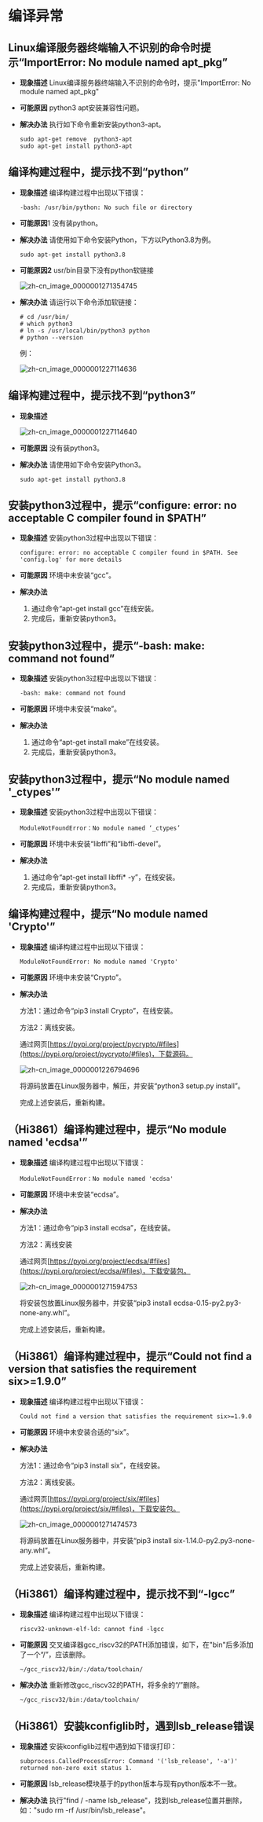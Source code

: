# 编译异常


## Linux编译服务器终端输入不识别的命令时提示“ImportError: No module named apt_pkg”

- **现象描述**
  Linux编译服务器终端输入不识别的命令时，提示"ImportError: No module named apt_pkg"

- **可能原因**
  python3 apt安装兼容性问题。

- **解决办法**
  执行如下命令重新安装python3-apt。

    
  ```
  sudo apt-get remove  python3-apt
  sudo apt-get install python3-apt
  ```


## 编译构建过程中，提示找不到“python”

- **现象描述**
  编译构建过程中出现以下错误：

    
  ```
  -bash: /usr/bin/python: No such file or directory
  ```

- **可能原因**1
  没有装python。

- **解决办法**
  请使用如下命令安装Python，下方以Python3.8为例。

    
  ```
  sudo apt-get install python3.8
  ```

- **可能原因2**
  usr/bin目录下没有python软链接

  ![zh-cn_image_0000001271354745](figures/zh-cn_image_0000001271354745.png)

- **解决办法**
  请运行以下命令添加软链接：

    
  ```
  # cd /usr/bin/ 
  # which python3
  # ln -s /usr/local/bin/python3 python
  # python --version
  ```

  例：

  ![zh-cn_image_0000001227114636](figures/zh-cn_image_0000001227114636.png)


## 编译构建过程中，提示找不到“python3”

- **现象描述**

  ![zh-cn_image_0000001227114640](figures/zh-cn_image_0000001227114640.png)

- **可能原因**
  没有装python3。

- **解决办法**
  请使用如下命令安装Python3。

    
  ```
  sudo apt-get install python3.8
  ```


## 安装python3过程中，提示“configure: error: no acceptable C compiler found in $PATH”

- **现象描述**
  安装python3过程中出现以下错误：

    
  ```
  configure: error: no acceptable C compiler found in $PATH. See 'config.log' for more details
  ```

- **可能原因**
  环境中未安装“gcc”。

- **解决办法**
  1. 通过命令“apt-get install gcc”在线安装。
  2. 完成后，重新安装python3。


## 安装python3过程中，提示“-bash: make: command not found”

- **现象描述**
  安装python3过程中出现以下错误：

    
  ```
  -bash: make: command not found
  ```

- **可能原因**
  环境中未安装“make”。

- **解决办法**
  1. 通过命令“apt-get install make”在线安装。
  2. 完成后，重新安装python3。


## 安装python3过程中，提示“No module named '_ctypes'”

- **现象描述**
  安装python3过程中出现以下错误：

    
  ```
  ModuleNotFoundError：No module named ‘_ctypes’
  ```

- **可能原因**
  环境中未安装“libffi”和“libffi-devel”。

- **解决办法**

  1. 通过命令“apt-get install libffi\* -y”，在线安装。
  2. 完成后，重新安装python3。


## 编译构建过程中，提示“No module named 'Crypto'”

- **现象描述**
  编译构建过程中出现以下错误：

    
  ```
  ModuleNotFoundError: No module named 'Crypto'
  ```

- **可能原因**
  环境中未安装“Crypto”。

- **解决办法**

  方法1：通过命令“pip3 install Crypto”，在线安装。

  方法2：离线安装。

  通过网页[https://pypi.org/project/pycrypto/#files](https://pypi.org/project/pycrypto/#files)，下载源码。

  ![zh-cn_image_0000001226794696](figures/zh-cn_image_0000001226794696.png)

  将源码放置在Linux服务器中，解压，并安装“python3 setup.py install”。

  完成上述安装后，重新构建。


## （Hi3861）编译构建过程中，提示“No module named 'ecdsa'”

- **现象描述**
  编译构建过程中出现以下错误：

    
  ```
  ModuleNotFoundError：No module named 'ecdsa'
  ```

- **可能原因**
  环境中未安装“ecdsa”。

- **解决办法**

  方法1：通过命令“pip3 install ecdsa”，在线安装。

  方法2：离线安装

  通过网页[https://pypi.org/project/ecdsa/#files](https://pypi.org/project/ecdsa/#files)，下载安装包。

  ![zh-cn_image_0000001271594753](figures/zh-cn_image_0000001271594753.png)

  将安装包放置Linux服务器中，并安装“pip3 install ecdsa-0.15-py2.py3-none-any.whl”。

  完成上述安装后，重新构建。


## （Hi3861）编译构建过程中，提示“Could not find a version that satisfies the requirement six&gt;=1.9.0”

- **现象描述**
  编译构建过程中出现以下错误：

    
  ```
  Could not find a version that satisfies the requirement six>=1.9.0
  ```

- **可能原因**
  环境中未安装合适的“six”。

- **解决办法**

  方法1：通过命令“pip3 install six”，在线安装。

  方法2：离线安装。

  通过网页[https://pypi.org/project/six/#files](https://pypi.org/project/six/#files)，下载安装包。

  ![zh-cn_image_0000001271474573](figures/zh-cn_image_0000001271474573.png)

  将源码放置在Linux服务器中，并安装“pip3 install six-1.14.0-py2.py3-none-any.whl”。

  完成上述安装后，重新构建。


## （Hi3861）编译构建过程中，提示找不到“-lgcc”

- **现象描述**
  编译构建过程中出现以下错误：

    
  ```
  riscv32-unknown-elf-ld: cannot find -lgcc
  ```

- **可能原因**
  交叉编译器gcc_riscv32的PATH添加错误，如下，在"bin"后多添加了一个“/”，应该删除。

    
  ```
  ~/gcc_riscv32/bin/:/data/toolchain/
  ```

- **解决办法**
  重新修改gcc_riscv32的PATH，将多余的“/”删除。

    
  ```
  ~/gcc_riscv32/bin:/data/toolchain/
  ```


## （Hi3861）安装kconfiglib时，遇到lsb_release错误

- **现象描述**
  安装kconfiglib过程中遇到如下错误打印：

    
  ```
  subprocess.CalledProcessError: Command '('lsb_release', '-a')' returned non-zero exit status 1.
  ```

- **可能原因**
  lsb_release模块基于的python版本与现有python版本不一致。

- **解决办法**
  执行"find / -name lsb_release"，找到lsb_release位置并删除，如："sudo rm -rf /usr/bin/lsb_release"。
